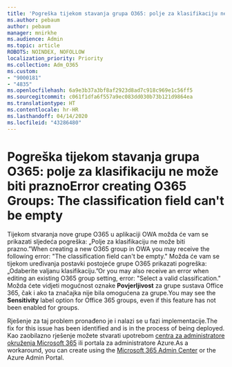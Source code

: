 ```yaml
---
title: 'Pogreška tijekom stavanja grupa O365: polje za klasifikaciju ne može biti prazno'
ms.author: pebaum
author: pebaum
manager: mnirkhe
ms.audience: Admin
ms.topic: article
ROBOTS: NOINDEX, NOFOLLOW
localization_priority: Priority
ms.collection: Adm_O365
ms.custom:
- "9000181"
- "4835"
ms.openlocfilehash: 6a9e3b37a3bf8af2923d8ad7c918c969e1c56ff5
ms.sourcegitcommit: c061f1dfa6f557a9ec083dd030b73b121d9864ea
ms.translationtype: HT
ms.contentlocale: hr-HR
ms.lasthandoff: 04/14/2020
ms.locfileid: "43286480"
---
```

# <a name="error-creating-o365-groups-the-classification-field-cant-be-empty"></a><span data-ttu-id="3af9f-102">Pogreška tijekom stavanja grupa O365: polje za klasifikaciju ne može biti prazno</span><span class="sxs-lookup"><span data-stu-id="3af9f-102">Error creating O365 Groups: The classification field can't be empty</span></span>

<span data-ttu-id="3af9f-103">Tijekom stvaranja nove grupe O365 u aplikaciji OWA možda će vam se prikazati sljedeća pogreška: „Polje za klasifikaciju ne može biti prazno.”</span><span class="sxs-lookup"><span data-stu-id="3af9f-103">When creating a new O365 group in OWA you may receive the following error: "The classification field can't be empty."</span></span>  <span data-ttu-id="3af9f-104">Možda će vam se tijekom uređivanja postavki postojeće grupe O365 prikazati pogreška: „Odaberite valjanu klasifikaciju.”</span><span class="sxs-lookup"><span data-stu-id="3af9f-104">Or you may also receive an error when editing an existing O365 group setting, error: "Select a valid classification."</span></span>   <span data-ttu-id="3af9f-105">Možda ćete vidjeti mogućnost oznake **Povjerljivost** za grupe sustava Office 365, čak i ako ta značajka nije bila omogućena za grupe.</span><span class="sxs-lookup"><span data-stu-id="3af9f-105">You may see the **Sensitivity** label option for Office 365 groups, even if this feature has not been enabled for groups.</span></span>

<span data-ttu-id="3af9f-106">Rješenje za taj problem pronađeno je i nalazi se u fazi implementacije.</span><span class="sxs-lookup"><span data-stu-id="3af9f-106">The fix for this issue has been identified and is in the process of being deployed.</span></span>  <span data-ttu-id="3af9f-107">Kao zaobilazno rješenje možete stvarati upotrebom [centra za administratore okruženja Microsoft 365](https://docs.microsoft.com/microsoft-365/admin/create-groups/create-groups?view=o365-worldwide) ili portala za administratore Azure.</span><span class="sxs-lookup"><span data-stu-id="3af9f-107">As a workaround, you can create using the [Microsoft 365 Admin Center](https://docs.microsoft.com/microsoft-365/admin/create-groups/create-groups?view=o365-worldwide) or the Azure Admin Portal.</span></span>
